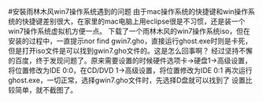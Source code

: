 #安裝雨林木风win7操作系统遇到的问题
由于mac操作系统的快捷键和win操作系统的快捷键差别很大，在家里的mac电脑上用eclipse很是不习惯，还是装一个win7操作系统虚拟机方便一点。
下载了一个雨林木风的win7操作系统iso，但在安装的过程中，一直提示nor find gwin7.gho，直接运行ghost.exe时则是卡死，但是打开iso文件是可以找到gwin7.gho文件的。这是怎么回事啊？
经过坚持不懈的百度，终于发现问题了。原来需要设置的时候硬件选项卡->硬盘1->高级设置，将位置修改为IDE 0:0，在CD/DVD 1->高级设置，将位置修改为IDE 0:1
再次运行ghost.exe，一切正常，选择gwin7.gho文件时，先选择D盘就可以找到了
设置比较简单，就不截图了。